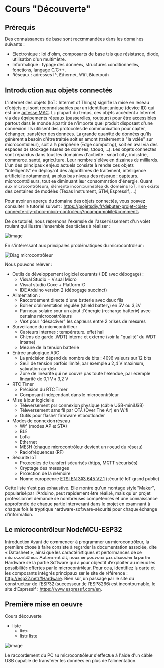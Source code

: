 # Cours "Découverte"
## Prérequis
Des connaissances de base sont recommandées dans les domaines suivants :
* Electronique : loi d'ohm, composants de base tels que résistance, diode, utilisation d'un multimètre.
* Informatique : typage des données, structures conditionnelles, fonctions, langage C/C++.
* Réseaux : adresses IP, Ethernet, Wifi, Bluetooth.
## Introduction aux objets connectés
L'internet des objets (IoT : Internet of Things) signifie la mise en réseau d'objets qui sont reconnaissables par un identifiant unique (device ID) qui est une [adresse MAC](https://fr.wikipedia.org/wiki/Adresse_MAC). La plupart du temps, ces objets accèdent à Internet via des équipements réseaux (passerelles, routeurs) pour être accessibles partout dans le monde à partir de n'importe quel produit disposant d'une connexion. Ils utilisent des protocoles de communication pour capter, échanger, transférer des données. La grande quantité de données qu'ils génèrent a besoin d'être traitée soit en amont (traitement à "la volée" sur microcontrôleur), soit à la périphérie (Edge computing), soit en aval via des espaces de stockage (Bases de données, Cloud, ...). Les objets connectés sont répandus dans tous les domaines d'activité : smart city, industrie, commerce, santé, agriculture. Leur nombre s'élève en dizaines de milliards. L'un des principaux enjeux actuels consiste à rendre ces objets "intelligents" en déployant des algorithmes de traitement, intelligence artificielle notamment, au plus bas niveau des réseaux : capteurs, microcontrôleurs, tout en diminuant leur consommation d'énergie. Quant aux microcontrôleurs, éléments incontournables du domaine IoT, il en existe des centaines de modèles (Texas Instrument, STM, Espressif, ...).

Pour avoir un aperçu du domaine des objets connectés, vous pouvez consulter le tutoriel suivant :
https://projetsdiy.fr/debuter-projet-objet-connecte-diy-choix-micro-controleur/?noamp=mobile#comments

De ce tutoriel, nous reprenons l'exemple de l'asservissement d'un volet roulant qui illustre l'ensemble des tâches à réaliser :

![image](https://user-images.githubusercontent.com/44494044/129308509-a436ebf2-0aee-453a-8c68-22ace6069d4c.png)


En s'intéressant aux principales problématiques du microcontrôleur :

![Diag microcontrôleur](https://user-images.githubusercontent.com/44494044/129352699-96b71023-cea3-4936-936d-54cd4c0ce50f.png)


Nous pouvons relever :
* Outils de développement logiciel courants (IDE avec débogage) :
    * Visual Studio + Visual Micro
    * Visual studio Code + Platform IO
    * IDE Arduino version 2 (débogage succinct)
* Alimentation :
    * Raccordement directe d'une batterie avec deux fils
    * Boîtier d'alimentation régulée (shield battery) en 5V ou 3,3V
    * Panneau solaire pour un ajout d'énergie (recharge batterie) avec certains microcontrôleurs
    * Vext pour "désactiver" les capteurs entre 2 prises de mesures
* Surveillance du microcontrôleur
    * Capteurs internes : température, effet hall
    * Chiens de garde (WDT) interne et externe (voir la "qualité" du WDT interne)
    * Mesure de la tension batterie
* Entrée analogique ADC
    * La précision dépend du nombre de bits : 4096 valeurs sur 12 bits
    * Seuil de tension parfois limité, par exemple à 2,4 V maximum, saturation au-delà
    * Zone de linéarité qui ne couvre pas toute l'étendue, par exemple linéarité de 0,1 V à 3,2 V
* RTC Timer
    * Précision du RTC Timer
    * Composant indépendant dans le microcontrôleur
* Mise à jour logicielle
    * Téléversement par connexion physique (câble USB-miniUSB)
    * Téléversement sans fil par OTA (Over The Air) en Wifi
    * Outils pour flasher firmware et bootloader
* Modes de connexion réseau
    * Wifi (modes AP et STA)
    * BLE
    * LoRa
    * Ethernet
    * MESH (chaque microcontrôleur devient un noeud du réseau)
    * Radiofréquences (RF)
* Sécurité IoT
    * Protocoles de transfert sécurisés (https, MQTT sécurisés)
    * Cryptage des messages
    * Protection de la mémoire
    * Norme européenne [ETSI EN 303 645 V2.1](https://www.etsi.org/deliver/etsi_en/303600_303699/303645/02.01.01_60/en_303645v020101p.pdf) (sécurité IoT grand public)

Cette liste n'est pas exhaustive. Elle montre qu'un montage style "Maker", popularisé par l'Arduino, peut rapidement être réalisé, mais qu'un projet professionnel demande de nombreuses compétences et une connaissance approfondie de chaque partie intervenant dans le projet en examinant à chaque fois le tryptique hardware-software-sécurité pour chaque échange d'information.

## Le microcontrôleur NodeMCU-ESP32
Introduction
Avant de commencer à programmer un microcontrôleur, la première chose à faire consiste à regarder la documentation associée, dite « Datasheet », ainsi que les caractéristiques et performances de ce microcontrôleur. Autrement dit, nous ne pouvons pas dissocier la partie Hardware de la partie Software qui a pour objectif d’exploiter au mieux les possibilités offertes par le microcontrôleur. Pour cela, identifiez la carte et les composants intégrés principaux sur le site de référence : http://esp32.net/#Hardware. Bien sûr, un passage par le site du constructeur de l’ESP32 (successeur de l’ESP8266) est incontournable, le site d’Espressif :
 https://www.espressif.com/en.

## Première mise en oeuvre
Cours découverte
* liste
  * liste
  * liste
 liste
 
![image](https://user-images.githubusercontent.com/44494044/129308293-9901a00d-d46e-4c86-bdc5-a05011ce7d9e.png)

 Le raccordement du PC au microcontrôleur s'effectue à l'aide d'un câble USB capable de transférer les données en plus de l'alimentation.

